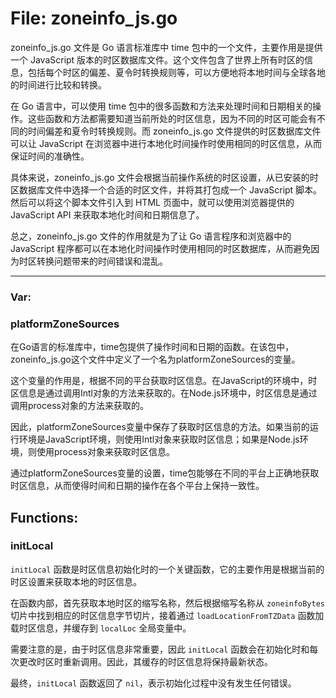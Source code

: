 # File: zoneinfo_js.go

zoneinfo_js.go 文件是 Go 语言标准库中 time 包中的一个文件，主要作用是提供一个 JavaScript 版本的时区数据库文件。这个文件包含了世界上所有时区的信息，包括每个时区的偏差、夏令时转换规则等，可以方便地将本地时间与全球各地的时间进行比较和转换。

在 Go 语言中，可以使用 time 包中的很多函数和方法来处理时间和日期相关的操作。这些函数和方法都需要知道当前所处的时区信息，因为不同的时区可能会有不同的时间偏差和夏令时转换规则。而 zoneinfo_js.go 文件提供的时区数据库文件可以让 JavaScript 在浏览器中进行本地化时间操作时使用相同的时区信息，从而保证时间的准确性。

具体来说，zoneinfo_js.go 文件会根据当前操作系统的时区设置，从已安装的时区数据库文件中选择一个合适的时区文件，并将其打包成一个 JavaScript 脚本。然后可以将这个脚本文件引入到 HTML 页面中，就可以使用浏览器提供的 JavaScript API 来获取本地化时间和日期信息了。

总之，zoneinfo_js.go 文件的作用就是为了让 Go 语言程序和浏览器中的 JavaScript 程序都可以在本地化时间操作时使用相同的时区数据库，从而避免因为时区转换问题带来的时间错误和混乱。




---

### Var:

### platformZoneSources

在Go语言的标准库中，time包提供了操作时间和日期的函数。在该包中，zoneinfo_js.go这个文件中定义了一个名为platformZoneSources的变量。

这个变量的作用是，根据不同的平台获取时区信息。在JavaScript的环境中，时区信息是通过调用Intl对象的方法来获取的。在Node.js环境中，时区信息是通过调用process对象的方法来获取的。

因此，platformZoneSources变量中保存了获取时区信息的方法。如果当前的运行环境是JavaScript环境，则使用Intl对象来获取时区信息；如果是Node.js环境，则使用process对象来获取时区信息。

通过platformZoneSources变量的设置，time包能够在不同的平台上正确地获取时区信息，从而使得时间和日期的操作在各个平台上保持一致性。



## Functions:

### initLocal

`initLocal` 函数是时区信息初始化时的一个关键函数，它的主要作用是根据当前的时区设置来获取本地的时区信息。 

在函数内部，首先获取本地时区的缩写名称，然后根据缩写名称从 `zoneinfoBytes` 切片中找到相应的时区信息字节切片，接着通过 `loadLocationFromTZData` 函数加载时区信息，并缓存到 `localLoc` 全局变量中。 

需要注意的是，由于时区信息非常重要，因此 `initLocal` 函数会在初始化时和每次更改时区时重新调用。因此，其缓存的时区信息将保持最新状态。

最终，`initLocal` 函数返回了 `nil`，表示初始化过程中没有发生任何错误。



